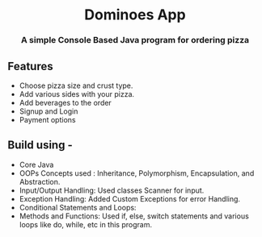 <h1 align="center">Dominoes App</h1>

<h3 align="center">A simple Console Based Java program for ordering pizza</h3>

## Features
- Choose pizza size and crust type.
- Add various sides with your pizza.
- Add beverages to the order
- Signup and Login
- Payment options

## Build using -
- Core Java
- OOPs Concepts used : Inheritance, Polymorphism, Encapsulation, and Abstraction.
- Input/Output Handling: Used classes Scanner for input.
- Exception Handling: Added Custom Exceptions for error Handling.
- Conditional Statements and Loops: 
- Methods and Functions: Used if, else, switch statements and various loops like do, while, etc in this program.
